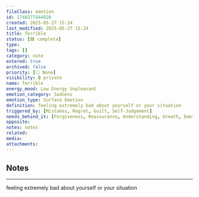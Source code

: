 ```yaml
---
fileClass: emotion
id: 1748377444820
created: 2025-05-27 15:24
last_modified: 2025-05-27 15:24
title: Terrible
status: [🟩 complete]
type: 
tags: []
category: note
entered: true
archived: false
priority: [⚪ None]
visibility: 🔒 private
name: Terrible
energy_mood: Low Energy Unpleasant
emotion_category: Sadness
emotion_type: Surface Emotion
definition: feeling extremely bad about yourself or your situation
triggered_by: [Mistakes, Regret, Guilt, Self-Judgement]
needs_behind_it: [Forgiveness, Reassurance, Understanding, Growth, Emotional Repair]
opposite: 
notes: notes
related: 
media: 
attachments:
---
```


## Notes
---
feeling extremely bad about yourself or your situation

